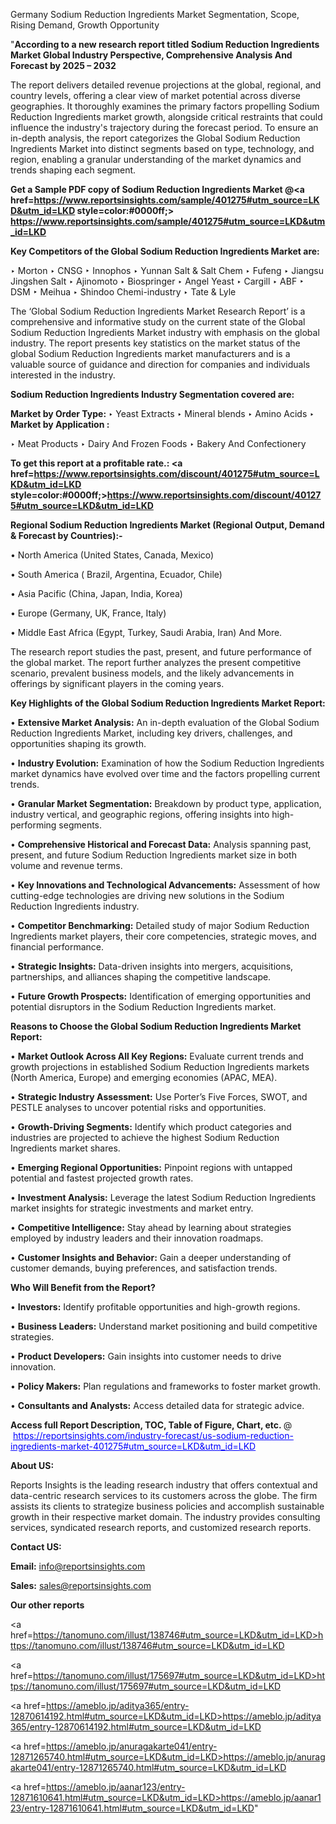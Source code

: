 Germany Sodium Reduction Ingredients Market Segmentation, Scope, Rising Demand, Growth Opportunity 

"<strong>According to a new research report titled Sodium Reduction Ingredients Market Global Industry Perspective, Comprehensive Analysis And Forecast by 2025 – 2032</strong>

The report delivers detailed revenue projections at the global, regional, and country levels, offering a clear view of market potential across diverse geographies. It thoroughly examines the primary factors propelling Sodium Reduction Ingredients market growth, alongside critical restraints that could influence the industry's trajectory during the forecast period. To ensure an in-depth analysis, the report categorizes the Global Sodium Reduction Ingredients Market into distinct segments based on type, technology, and region, enabling a granular understanding of the market dynamics and trends shaping each segment.

<strong>Get a Sample PDF copy of Sodium Reduction Ingredients Market </strong><strong>@<a href=https://www.reportsinsights.com/sample/401275#utm_source=LKD&utm_id=LKD style=color:#0000ff;> https://www.reportsinsights.com/sample/401275#utm_source=LKD&utm_id=LKD</a></strong></font>

<strong>Key Competitors of the Global Sodium Reduction Ingredients Market are:</strong>

‣ Morton
‣ CNSG
‣ Innophos
‣ Yunnan Salt & Salt Chem
‣ Fufeng
‣ Jiangsu Jingshen Salt
‣ Ajinomoto
‣ Biospringer
‣ Angel Yeast
‣ Cargill
‣ ABF
‣ DSM
‣ Meihua
‣ Shindoo Chemi-industry
‣ Tate & Lyle

The ‘Global Sodium Reduction Ingredients Market Research Report’ is a comprehensive and informative study on the current state of the Global Sodium Reduction Ingredients Market industry with emphasis on the global industry. The report presents key statistics on the market status of the global Sodium Reduction Ingredients market manufacturers and is a valuable source of guidance and direction for companies and individuals interested in the industry.

<strong>Sodium Reduction Ingredients Industry Segmentation covered are:</strong>

<strong>Market by Order Type: </strong>
‣ Yeast Extracts
‣ Mineral blends
‣ Amino Acids
‣ 
<strong>Market by Application :</strong>

‣ Meat Products
‣ Dairy And Frozen Foods
‣ Bakery And Confectionery

<strong>To get this report at a profitable rate.: <a href=https://www.reportsinsights.com/discount/401275#utm_source=LKD&utm_id=LKD style=color:#0000ff;>https://www.reportsinsights.com/discount/401275#utm_source=LKD&utm_id=LKD</a></strong></font>

<strong>Regional Sodium Reduction Ingredients Market (Regional Output, Demand &amp; Forecast by Countries):-</strong>

• North America (United States, Canada, Mexico)

• South America ( Brazil, Argentina, Ecuador, Chile)

• Asia Pacific (China, Japan, India, Korea)

• Europe (Germany, UK, France, Italy)

• Middle East Africa (Egypt, Turkey, Saudi Arabia, Iran) And More.

The research report studies the past, present, and future performance of the global market. The report further analyzes the present competitive scenario, prevalent business models, and the likely advancements in offerings by significant players in the coming years.

<strong>Key Highlights of the Global Sodium Reduction Ingredients Market Report:</strong>

• <strong>Extensive Market Analysis:</strong> An in-depth evaluation of the Global Sodium Reduction Ingredients Market, including key drivers, challenges, and opportunities shaping its growth.

• <strong>Industry Evolution:</strong> Examination of how the Sodium Reduction Ingredients market dynamics have evolved over time and the factors propelling current trends.

• <strong>Granular Market Segmentation:</strong> Breakdown by product type, application, industry vertical, and geographic regions, offering insights into high-performing segments.

• <strong>Comprehensive Historical and Forecast Data:</strong> Analysis spanning past, present, and future Sodium Reduction Ingredients market size in both volume and revenue terms.

• <strong>Key Innovations and Technological Advancements:</strong> Assessment of how cutting-edge technologies are driving new solutions in the Sodium Reduction Ingredients industry.

• <strong>Competitor Benchmarking:</strong> Detailed study of major Sodium Reduction Ingredients market players, their core competencies, strategic moves, and financial performance.

• <strong>Strategic Insights:</strong> Data-driven insights into mergers, acquisitions, partnerships, and alliances shaping the competitive landscape.

• <strong>Future Growth Prospects:</strong> Identification of emerging opportunities and potential disruptors in the Sodium Reduction Ingredients market.

<strong>Reasons to Choose the Global Sodium Reduction Ingredients Market Report:</strong>

• <strong>Market Outlook Across All Key Regions:</strong> Evaluate current trends and growth projections in established Sodium Reduction Ingredients markets (North America, Europe) and emerging economies (APAC, MEA).

• <strong>Strategic Industry Assessment:</strong> Use Porter’s Five Forces, SWOT, and PESTLE analyses to uncover potential risks and opportunities.

• <strong>Growth-Driving Segments:</strong> Identify which product categories and industries are projected to achieve the highest Sodium Reduction Ingredients market shares.

• <strong>Emerging Regional Opportunities:</strong> Pinpoint regions with untapped potential and fastest projected growth rates.

• <strong>Investment Analysis:</strong> Leverage the latest Sodium Reduction Ingredients market insights for strategic investments and market entry.

• <strong>Competitive Intelligence:</strong> Stay ahead by learning about strategies employed by industry leaders and their innovation roadmaps.

• <strong>Customer Insights and Behavior:</strong> Gain a deeper understanding of customer demands, buying preferences, and satisfaction trends.

<strong>Who Will Benefit from the Report?</strong>

• <strong>Investors:</strong> Identify profitable opportunities and high-growth regions.

• <strong>Business Leaders:</strong> Understand market positioning and build competitive strategies.

• <strong>Product Developers:</strong> Gain insights into customer needs to drive innovation.

• <strong>Policy Makers:</strong> Plan regulations and frameworks to foster market growth.

• <strong>Consultants and Analysts:</strong> Access detailed data for strategic advice.
</ul>
<strong>Access full Report Description, TOC, Table of Figure, Chart, etc. </strong>@  <a href=https://reportsinsights.com/industry-forecast/us-sodium-reduction-ingredients-market-401275#utm_source=LKD&utm_id=LKD style=color:#0000ff;>https://reportsinsights.com/industry-forecast/us-sodium-reduction-ingredients-market-401275#utm_source=LKD&utm_id=LKD</a></font>

<strong><strong>About US</strong>:</strong>

Reports Insights is the leading research industry that offers contextual and data-centric research services to its customers across the globe. The firm assists its clients to strategize business policies and accomplish sustainable growth in their respective market domain. The industry provides consulting services, syndicated research reports, and customized research reports.

<strong>Contact US:</strong>

<p class=""""><b>Email:</b> <a href=mailto:info@reportsinsights.com>info@reportsinsights.com</a></p>
<p class=""""><b>Sales:</b> <a href=mailto:sales@reportsinsights.com>sales@reportsinsights.com</a></p>

<strong>Our other reports</strong>

<a href=https://tanomuno.com/illust/138746#utm_source=LKD&utm_id=LKD>https://tanomuno.com/illust/138746#utm_source=LKD&utm_id=LKD</a>

<a href=https://tanomuno.com/illust/175697#utm_source=LKD&utm_id=LKD>https://tanomuno.com/illust/175697#utm_source=LKD&utm_id=LKD</a>

<a href=https://ameblo.jp/aditya365/entry-12870614192.html#utm_source=LKD&utm_id=LKD>https://ameblo.jp/aditya365/entry-12870614192.html#utm_source=LKD&utm_id=LKD</a>

<a href=https://ameblo.jp/anuragakarte041/entry-12871265740.html#utm_source=LKD&utm_id=LKD>https://ameblo.jp/anuragakarte041/entry-12871265740.html#utm_source=LKD&utm_id=LKD</a>

<a href=https://ameblo.jp/aanar123/entry-12871610641.html#utm_source=LKD&utm_id=LKD>https://ameblo.jp/aanar123/entry-12871610641.html#utm_source=LKD&utm_id=LKD</a>"
